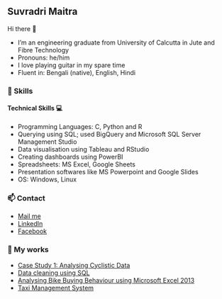 ## Suvradri Maitra

Hi there 👋
- I’m an engineering graduate from University of Calcutta in Jute and Fibre Technology
- Pronouns: he/him
- I love playing guitar in my spare time
- Fluent in: Bengali (native), English, Hindi

### 🔧 Skills
#### Technical Skills 💻
- Programming Languages: C, Python and R
- Querying using SQL; used BigQuery and Microsoft SQL Server Management Studio
- Data visualisation using Tableau and RStudio
- Creating dashboards using PowerBI
- Spreadsheets: MS Excel, Google Sheets
- Presentation softwares like MS Powerpoint and Google Slides
- OS: Windows, Linux

### 📫 Contact

  - [Mail me](mailto:suvradri98@gmail.com)
  - [LinkedIn](https://www.linkedin.com/in/suvradri-maitra-7319981a2/)
  - [Facebook](https://www.facebook.com/suvradri)

### 👷 My works

- [Case Study 1: Analysing Cyclistic Data](https://github.com/cosmicmatter98/cyclistic/)
- [Data cleaning using SQL](https://github.com/cosmicmatter98/data-cleaning-using-sql)
- [Analysing Bike Buying Behaviour using Microsoft Excel 2013](https://github.com/cosmicmatter98/bike-sales-demographic)
- [Taxi Management System](https://github.com/cosmicmatter98/taxi-management-system)
